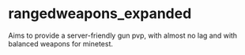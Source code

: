 # rangedweapons_expanded
Aims to provide a server-friendly gun pvp, with almost no lag and with balanced weapons for minetest.

